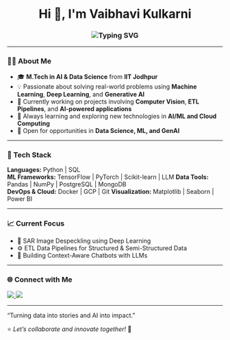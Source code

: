 <h1 align="center">Hi 👋, I'm Vaibhavi Kulkarni</h1>

<h3 align="center">
  <img src="https://readme-typing-svg.herokuapp.com?font=Fira+Code:wght@900&size=26&pause=1000&color=000080&center=true&vCenter=true&width=1000&height=60&lines=Data+Scientist;Open+to+Opportunities+in+Data+Science,+AI,+ML,+and+GenAI!" alt="Typing SVG" />
</h3>

---

### 👩‍💻 About Me  
- 🎓 **M.Tech in AI & Data Science** from **IIT Jodhpur**  
- 💡 Passionate about solving real-world problems using **Machine Learning**, **Deep Learning**, and **Generative AI**  
- 🚀 Currently working on projects involving **Computer Vision**, **ETL Pipelines**, and **AI-powered applications**  
- 🌱 Always learning and exploring new technologies in **AI/ML and Cloud Computing**  
- 🤝 Open for opportunities in **Data Science, ML, and GenAI**

---

### 🔧 Tech Stack  
**Languages:** Python | SQL  
**ML Frameworks:** TensorFlow | PyTorch | Scikit-learn | LLM 
**Data Tools:** Pandas | NumPy | PostgreSQL | MongoDB  
**DevOps & Cloud:** Docker | GCP | Git 
**Visualization:** Matplotlib | Seaborn | Power BI  

---

### 📈 Current Focus  
- 🧠 SAR Image Despeckling using Deep Learning  
- ⚙️ ETL Data Pipelines for Structured & Semi-Structured Data  
- 💬 Building Context-Aware Chatbots with LLMs  

---

### 🌐 Connect with Me  
<a href="https://www.linkedin.com/in/vaibhavimk/" target="_blank">
  <img src="https://img.shields.io/badge/LinkedIn-%230077B5.svg?style=for-the-badge&logo=linkedin&logoColor=white"/>
</a>
<a href="mailto:kulkarnivaibhavi3011@gmail.com" target="_blank">
  <img src="https://img.shields.io/badge/Gmail-D14836?style=for-the-badge&logo=gmail&logoColor=white"/>
</a>

---

“Turning data into stories and AI into impact.”  

⭐️ _Let’s collaborate and innovate together!_ 🚀
